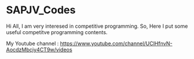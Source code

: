 # SAPJV_Codes

Hi All,
I am very interesed in competitive programming. So, Here I put some useful competitve programming contents. 

My Youtube channel :   https://www.youtube.com/channel/UClHfnvN-AocdzMbcjy4CT9w/videos

